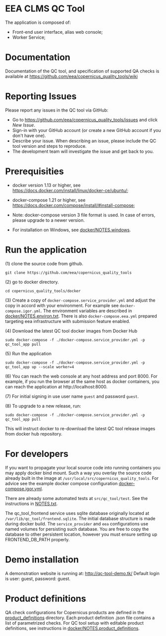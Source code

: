 # EEA CLMS QC Tool

The application is composed of:
* Front-end user interface, alias web console;
* Worker Service;

# Documentation

Documentation of the QC tool, and specification of supported QA checks is available at https://github.com/eea/copernicus_quality_tools/wiki

# Reporting Issues

Please report any issues in the QC tool via GitHub:

* Go to https://github.com/eea/copernicus_quality_tools/issues and click *New Issue*.
* Sign-in with your GitHub account (or create a new GitHub account if you don't have one).
* Describe your issue. When describing an issue, please include the QC tool version and steps to reproduce.
* The development team will investigate the issue and get back to you.

# Prerequisities

* docker version 1.13 or higher, see https://docs.docker.com/install/linux/docker-ce/ubuntu/;
* docker-compose 1.21 or higher, see https://docs.docker.com/compose/install/#install-compose;

* Note: docker-compose version 3 file format is used. In case of errors, please upgrade to a newer version.

* For installation on Windows, see [docker/NOTES.windows](docker/NOTES.windows.md).

# Run the application

(1) clone the source code from github.

```
git clone https://github.com/eea/copernicus_quality_tools
```

(2) go to docker directory.

```
cd copernicus_quality_tools/docker
```

(3) Create a copy of `docker-compose.service_provider.yml` and adjust the copy in accord with your environment.  For example see `docker-compose.igor.yml`.  The environment variables are described in [docker/NOTES.environ.txt](docker/NOTES.environ.txt).  There is also `docker-compose.eea.yml` prepared targeting eea infrastructure with submission feature enabled.

(4) Download the latest QC tool docker images from Docker Hub
```
sudo docker-compose -f ./docker-compose.service_provider.yml -p qc_tool_app pull
```

(5) Run the application

```
sudo docker-compose -f ./docker-compose.service_provider.yml -p qc_tool_app up --scale worker=4
```

(6) You can reach the web console at any host address and port 8000.  For example, if you run the browser at the same host as docker containers, you can reach the application at http://localhost:8000. 

(7) For initial signing in use user name `guest` and password `guest`.

(8) To upgrade to a new release, run:
```
sudo docker-compose -f ./docker-compose.service_provider.yml -p qc_tool_app pull
```
This will instruct docker to re-download the latest QC tool release images from docker hub repository.

# For developers

If you want to propagate your local source code into running containers you may apply docker bind mount.
Such a way you overlay the source code already built in the image at `/usr/local/src/copernicus_quality_tools`.
For advice see the example docker compose configuration [docker-compose.igor.yml](docker/docker-compose.igor.yml).

There are already some automated tests at `src/qc_tool/test`.
See the instructions in [NOTES.txt](src/qc_tool/test/NOTES.txt).

The qc_tool_frontend service uses sqlite database originally located at `/var/lib/qc_tool/frontend.sqlite`.
The initial database structure is made during docker build.
The `service_provider` and `eea` configurations use named volumes for persisting such database.
You are free to copy the database to other persistent location, however you must ensure setting up FRONTEND_DB_PATH properly.

# Demo installation

A demonstration website is running at: http://qc-tool-demo.tk/ Default login is user: guest, password: guest.

# Product definitions

QA check configurations for Copernicus products are defined in the [product_definitions](product_definitions) directory. Each product definition .json file contains a list of parametrized checks. For QC tool setup with editable product definitions, see instructions in [docker/NOTES.product_definitions](docker/NOTES.product_definitions.md).
